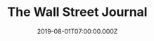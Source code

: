 ---
collection_archive: false
collection_awards: []
collection_category:
  - Tech
  - Editorial
  - Workplace
  - Science
  - Still Life + Details
  - Portraits
  - Environments
  - Reportage
  - Color
collection_content: >-
  Ever wonder about the computers which guided the Apollo moon landing 50 years
  ago today? One was unknowingly purchased in a Nasa garage sale by Texas
  resident Jimmie Loocke (purple polo.) I headed to Silicon Valley for The Wall
  Street Journal to photograph a group of amateur tech anthropologists as they
  began a two week at-home refurbishing project to get Loocke’s Apollo Guidance
  Computer (ACG) up and running.


  These moonshot machines were the world’s first general-purpose, portable,
  digital computers, the first to fly and the first on which human lives
  directly depended. If all went well, the group would run the computer programs
  that, a half-century ago, put astronauts on the moon.⁠


  Barely two dozen Apollo onboard computers remain in museums or private hands.
  According to computer historians, no one has turned one on in generations.
collection_cover: 'https://d1sf55qlb7p6hz.cloudfront.net/wsj-apollo-10.jpg'
collection_cover_mobile: 'https://d1sf55qlb7p6hz.cloudfront.net/verticalcovers-20.jpg'
collection_description: >-
  Ever wonder about the computers which guided the Apollo moon landing 50 years
  ago today? One was unknowingly purchased in a Nasa garage sale by Texas
  resident Jimmie Loocke (purple polo.) I headed to Silicon Valley for _The Wall
  Street Journal_ to photograph a group of amateur tech anthropologists as they
  began a two week at-home refurbishing project to get Loocke’s Apollo Guidance
  Computer (ACG) up and running.
collection_exhibition: []
collection_filter: Commissioned + Stock
collection_hidden: false
collection_meta: 'Apollo 11 50th Anniversary: Guidance Computer Rebuild'
collection_press: []
collection_preview:
  - 'https://d1sf55qlb7p6hz.cloudfront.net/apollo_covers-1.jpg'
  - 'https://d1sf55qlb7p6hz.cloudfront.net/apollo_covers-4.jpg'
  - 'https://d1sf55qlb7p6hz.cloudfront.net/apollo_covers-3.jpg'
  - 'https://d1sf55qlb7p6hz.cloudfront.net/apollo_covers-2.jpg'
cover_image: 'https://d1sf55qlb7p6hz.cloudfront.net/social-30.jpg'
date: 2019-08-01T07:00:00.000Z
layout: blocks
logo: ''
navigation_theme: black
page: /collections/wsj-apollo
px_extra: true
slug: wall-street-journal
theme_color: '#FFD765'
theme_color_all_works: '#6BCCFF'
title: The Wall Street Journal
collection_blocks:
  - _bookshop_name: collections/media-row-start
    row_alignment: between
  - _bookshop_name: collections/media-element
    block: media-element
    color: '#F2DAF4'
    image: 'https://d1sf55qlb7p6hz.cloudfront.net/wsj-apollo-1.jpg'
    margin_left: '25'
    margin_right: '0'
    margin_y: '100'
    width: '60'
  - _bookshop_name: collections/media-row
    row_alignment: between
  - _bookshop_name: collections/media-element
    block: media-element
    color: '#D8F4F3'
    image: 'https://d1sf55qlb7p6hz.cloudfront.net/wsj-apollo-3.jpg'
    margin_left: '10'
    margin_right: '0'
    margin_y: '400'
    width: '33'
  - _bookshop_name: collections/media-element
    block: media-element
    color: '#FFEBC3'
    image: 'https://d1sf55qlb7p6hz.cloudfront.net/wsj-apollo-2.jpg'
    margin_left: '0'
    margin_right: '5'
    margin_y: '100'
    width: '40'
  - _bookshop_name: collections/media-row
    row_alignment: between
  - _bookshop_name: collections/media-element
    block: media-element
    color: '#DDD6E7'
    image: 'https://d1sf55qlb7p6hz.cloudfront.net/wsj-apollo-4.jpg'
    margin_left: '20'
    margin_y: '100'
    width: '40'
  - _bookshop_name: collections/media-row
    row_alignment: between
  - _bookshop_name: collections/media-element
    block: media-element
    color: '#E6E9F1'
    image: 'https://d1sf55qlb7p6hz.cloudfront.net/wsj-apollo-5.jpg'
    margin_left: '0'
    margin_right: '0'
    margin_y: '100'
    width: '40'
  - _bookshop_name: collections/media-element
    block: media-element
    color: '#F2EBD8'
    image: 'https://d1sf55qlb7p6hz.cloudfront.net/wsj-apollo-6.jpg'
    margin_right: '15'
    margin_y: '300'
    width: '33'
  - _bookshop_name: collections/media-row
    row_alignment: between
  - _bookshop_name: collections/media-element
    block: media-element
    color: '#FFE0BA'
    image: 'https://d1sf55qlb7p6hz.cloudfront.net/wsj-apollo-7.jpg'
    margin_left: '40'
    margin_right: '0'
    margin_y: '100'
    width: '50'
  - _bookshop_name: collections/media-row
    row_alignment: between
  - _bookshop_name: collections/media-element
    block: media-element
    color: '#EAECEC'
    image: 'https://d1sf55qlb7p6hz.cloudfront.net/wsj-apollo-8.jpg'
    margin_left: '5'
    margin_right: '0'
    margin_y: '100'
    width: '60'
  - _bookshop_name: collections/media-row
    row_alignment: between
  - _bookshop_name: collections/media-element
    block: media-element
    color: '#FFD195'
    image: 'https://d1sf55qlb7p6hz.cloudfront.net/wsj-apollo-9.jpg'
    margin_left: '10'
    margin_y: '100'
    width: '33'
  - _bookshop_name: collections/media-element
    block: media-element
    color: '#F8F6EE'
    image: 'https://d1sf55qlb7p6hz.cloudfront.net/wsj-apollo-10.jpg'
    margin_left: '0'
    margin_right: '5'
    margin_y: '300'
    width: '40'
  - _bookshop_name: collections/media-row
    row_alignment: between
  - _bookshop_name: collections/media-element
    block: media-element
    color: '#efefef'
    image: 'https://d1sf55qlb7p6hz.cloudfront.net/wsj-apollo-11.jpg'
    margin_left: '35'
    margin_y: '100'
    width: '40'
  - _bookshop_name: collections/media-row
    row_alignment: between
  - _bookshop_name: collections/media-element
    block: media-element
    color: '#E3F0E7'
    image: 'https://d1sf55qlb7p6hz.cloudfront.net/wsj-apollo-12.jpg'
    margin_left: '0'
    margin_right: '0'
    margin_y: '100'
    width: '50'
  - _bookshop_name: collections/media-element
    block: media-element
    color: '#E7EBF0'
    image: 'https://d1sf55qlb7p6hz.cloudfront.net/wsj-apollo-13.jpg'
    margin_left: '10'
    margin_right: '0'
    margin_y: '500'
    width: '40'
  - _bookshop_name: collections/media-row
    row_alignment: between
  - _bookshop_name: collections/media-element
    block: media-element
    color: '#FAF3E7'
    image: 'https://d1sf55qlb7p6hz.cloudfront.net/wsj-apollo-14.jpg'
    margin_left: '25'
    margin_y: '100'
    width: '60'
  - _bookshop_name: collections/media-row-end
---